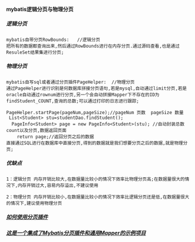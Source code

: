 #### mybatis逻辑分页与物理分页
##### 逻辑分页

```
mybatis自带分页RowBounds:   //逻辑分页
把所有的数据都查询出来,然后通过RowBounds进行在内存分页.通过源码查看,也是通过ResuleSet结果集进行分页;
```
##### 物理分页
```
mybatis自写sql或者通过分页插件PageHelper:  //物理分页
通过PageHelper进行识别是何数据库拼接分页语句,若是mysql,自动通过limit分页,若是oracle自动通过rownum进行分页,另一个会自动拼接Mapper下不存在的ID为findStudent_COUNT,查询的总数;可以通过打印的日志进行跟踪;

PageHelper.startPage(pageNum,pageSize);//pageNum 页数  pageSize 数量
 List<Student> stu=studentDao.findStudent(); 
  PageInfo<Student> page = new PageInfo<Student>(stu); //自动封装总数count以及分页,数据返回页面
    return page;//返回分页之后的数据
直接通过SQL进行在数据库中直接分页,得到的数据就是我们想要分页之后的数据,就是物理分页;
```
##### 优缺点

```
1：逻辑分页 内存开销比较大,在数据量比较小的情况下效率比物理分页高;在数据量很大的情况下,内存开销过大,容易内存溢出,不建议使用

2：物理分页 内存开销比较小,在数据量比较小的情况下效率比逻辑分页还是低,在数据量很大的情况下,建议使用物理分页
```
##### [如何使用分页插件](https://pagehelper.github.io/docs/howtouse/)
##### [这是一个集成了Mybatis分页插件和通用Mapper的示例项目](https://github.com/abel533/Mybatis-Spring)